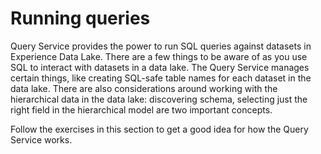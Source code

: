 # Running queries
Query Service provides the power to run SQL queries against datasets in Experience Data Lake. There are a few things to be aware of as you use SQL to interact with datasets in a data lake. The Query Service manages certain things, like creating SQL-safe table names for each dataset in the data lake. There are also considerations around working with the hierarchical data in the data lake: discovering schema, selecting just the right field in the hierarchical model are two important concepts. 

Follow the exercises in this section to get a good idea for how the Query Service works.